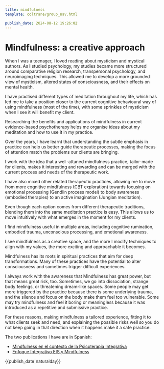```yaml
---
title: mindfulness
template: coltrane/group_nav.html

publish_date: 2024-08-12 19:26:02
---
```

# Mindfulness: a creative approach

When I was a teenager, I loved reading about mysticism and mystical authors. As I studied psychology, my studies became more structured around comparative religion research, transpersonal psychology, and neuroimaging techniques. This allowed me to develop a more grounded view of mysticism, altered states of consciousness, and their effects on mental health.

I have practised different types of meditation throughout my life, which has led me to take a position closer to the current cognitive behavioural way of using mindfulness (most of the time), with some sprinkles of mysticism when I see it will benefit my client. 

 Researching the benefits and applications of mindfulness in current evidence-based psychotherapy helps me organise ideas about my meditation and how to use it in my practice. 

Over the years, I have learnt that understanding the subtle emphasis in practice can help us better guide therapeutic processes, making the focus of attention match the problems our clients are bringing.

I work with the idea that a well-attuned mindfulness practice, tailor-made for clients, makes it interesting and rewarding and can be merged with the current process and needs of the therapeutic work. 

I have also mixed other related therapeutic practices, allowing me to move from more cognitive mindfulness (CBT exploration) towards focusing on emotional processing (Gendlin process model) to body awareness (embodied therapies) to an active imagination (Jungian meditation). 

Even though each option comes from different therapeutic traditions, blending them into the same meditation practice is easy. This allows us to move intuitively with what emerges in the moment for my clients. 

I find mindfulness useful in multiple areas, including cognitive rumination, embodied trauma, unconscious processing, and emotional awareness.

I see mindfulness as a creative space, and the more I modify techniques to align with my values, the more exciting and approachable it becomes. 

Mindfulness has its roots in spiritual practices that aim for deep transformations. Many of these practices have the potential to alter consciousness and sometimes trigger difficult experiences. 

I always work with the awareness that Mindfulness has great power, but that means great risk, too. Sometimes, we go into dissociation, strange body feelings, or threatening dream-like spaces. Some people may get more triggered by the practice because there is some underlying trauma, and the silence and focus on the body make them feel too vulnerable. Some may try mindfulness and feel it boring or meaningless because it was introduced as a repetitive and submissive practice. 

For these reasons, making mindfulness a tailored experience, fitting it to what clients seek and need, and explaining the possible risks well so you do not keep going in that direction when it happens make it a safe practice.


The two publications I have are in Spanish:

- [Mindfulness en el contexto de la Psicoterapia Integrativa](https://www.researchgate.net/publication/373101607_PSICOTERAPIA_INTEGRATIVA_EIS_Y_MINDFULNESS)
- [Enfoque Integrativo EIS y Mindfulness](https://www.researchgate.net/publication/280445904_Mindfulness_En_El_Contexto_De_La_Psicoterapia_Integrativa)


{{publish_date|naturalday}}
